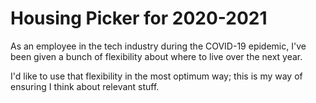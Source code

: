 # Housing Picker for 2020-2021

As an employee in the tech industry during the COVID-19 epidemic, I've been given a bunch of flexibility about where to live over the next year.

I'd like to use that flexibility in the most optimum way; this is my way of ensuring I think about relevant stuff.